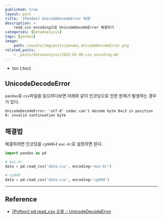 ```yaml
---
published: true
layout: post
title: '[Pandas] UnicodeDecodeError 해결'
description: >
    read_csv encoding으로 UnicodeDecodeError 해결하기
categories: [DataAnalysis]
tags: [pandas]
image:
    path: /assets/img/posts/pandas_UnicodeDecodeError.png
related_posts:
    - _posts/dataanalysis/2022-01-08-csv_encoding.md
---
```

* toc
{:toc}

## UnicodeDecodeError

`pandas`로 `csv`파일을 읽으려다보면 아래와 같이 인코딩으로 인한 문제가 발생하는 경우가 있다.  

```
UnicodeDecodeError: 'utf-8' codec can't decode byte 0xc3 in position 8: invalid continuation byte
```

## 해결법

해결하려면 인코딩을 `cp949`나 `euc-kr`로 설정하면 된다.  

```python
import pandas as pd

# euc-kr
data = pd.read_csv('data.csv', encoding='euc-kr')

# cp949
data = pd.read_csv('data.csv', encoding='cp949')
```

---
## Reference
- [[Python] pd.read_csv 오류 :: UnicodeDecodeError](https://mizykk.tistory.com/125)